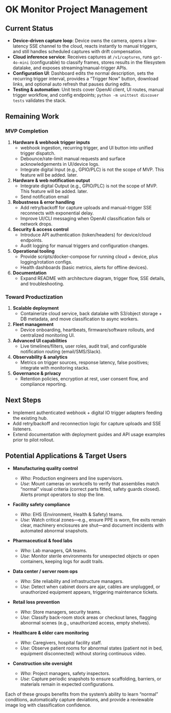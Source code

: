 ﻿# OK Monitor Project Management

## Current Status

- **Device-driven capture loop**: Device owns the camera, opens a low-latency SSE channel to the cloud, reacts instantly to manual triggers, and still handles scheduled captures with drift compensation.
- **Cloud inference service**: Receives captures at `/v1/captures`, runs `gpt-4o-mini` (configurable) to classify frames, stores results in the filesystem datalake, and exposes streaming/manual-trigger APIs.
- **Configuration UI**: Dashboard edits the normal description, sets the recurring trigger interval, provides a “Trigger Now” button, download links, and optional auto refresh that pauses during edits.
- **Testing & automation**: Unit tests cover OpenAI client, UI routes, manual trigger workflow, and config endpoints; `python -m unittest discover tests` validates the stack.

## Remaining Work

### MVP Completion

1. **Hardware & webhook trigger inputs**
   - webhook ingestion, recurring trigger, and UI button into unified trigger dispatch.
   - Debounce/rate-limit manual requests and surface acknowledgements in UI/device logs.
   - Integrate digital Input (e.g., GPIO/PLC) is not the scope of MVP. This feature will be added. later. 
2. **Hardware & web notification output**
   - Integrate digital Output (e.g., GPIO/PLC) is not the scope of MVP. This feature will be added. later. 
   - Send notification email 
3. **Robustness & error handling**
   - Add retry/backoff for capture uploads and manual-trigger SSE reconnects with exponential delay.
   - Improve UI/CLI messaging when OpenAI classification fails or network drops.
4. **Security & access control**
   - Introduce API authentication (token/headers) for device/cloud endpoints.
   - Audit logging for manual triggers and configuration changes.
5. **Operational tooling**
   - Provide scripts/docker-compose for running cloud + device, plus logging/rotation configs.
   - Health dashboards (basic metrics, alerts for offline devices).
6. **Documentation**
   - Expand README with architecture diagram, trigger flow, SSE details, and troubleshooting.

### Toward Productization

1. **Scalable deployment**
   - Containerize cloud service, back datalake with S3/object storage + DB metadata, and move classification to async workers.
2. **Fleet management**
   - Device onboarding, heartbeats, firmware/software rollouts, and centralized monitoring UI.
3. **Advanced UI capabilities**
   - Live timelines/filters, user roles, audit trail, and configurable notification routing (email/SMS/Slack).
4. **Observability & analytics**
   - Metrics on trigger sources, response latency, false positives; integrate with monitoring stacks.
5. **Governance & privacy**
   - Retention policies, encryption at rest, user consent flow, and compliance reporting.

## Next Steps

- Implement authenticated webhook + digital IO trigger adapters feeding the existing hub.
- Add retry/backoff and reconnection logic for capture uploads and SSE listeners.
- Extend documentation with deployment guides and API usage examples prior to pilot rollout.

## Potential Applications & Target Users

- **Manufacturing quality control**
  - *Who*: Production engineers and line supervisors.
  - *Use*: Mount cameras on workcells to verify that assemblies match “normal” visual criteria (correct parts fitted, safety guards closed). Alerts prompt operators to stop the line.

- **Facility safety compliance**
  - *Who*: EHS (Environment, Health & Safety) teams.
  - *Use*: Watch critical zones—e.g., ensure PPE is worn, fire exits remain clear, machinery enclosures are shut—and document incidents with automated abnormal snapshots.

- **Pharmaceutical & food labs**
  - *Who*: Lab managers, QA teams.
  - *Use*: Monitor sterile environments for unexpected objects or open containers, keeping logs for audit trails.

- **Data center / server room ops**
  - *Who*: Site reliability and infrastructure managers.
  - *Use*: Detect when cabinet doors are ajar, cables are unplugged, or unauthorized equipment appears, triggering maintenance tickets.

- **Retail loss prevention**
  - *Who*: Store managers, security teams.
  - *Use*: Classify back-room stock areas or checkout lanes, flagging abnormal scenes (e.g., unauthorized access, empty shelves).

- **Healthcare & elder care monitoring**
  - *Who*: Caregivers, hospital facility staff.
  - *Use*: Observe patient rooms for abnormal states (patient not in bed, equipment disconnected) without storing continuous video.

- **Construction site oversight**
  - *Who*: Project managers, safety inspectors.
  - *Use*: Capture periodic snapshots to ensure scaffolding, barriers, or materials remain in expected configurations.

Each of these groups benefits from the system’s ability to learn “normal” conditions, automatically capture deviations, and provide a reviewable image log with classification confidence.
